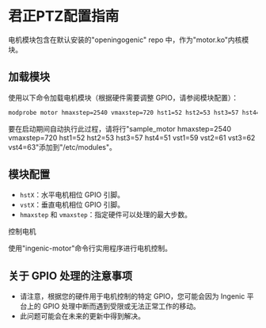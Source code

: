 
# 君正PTZ配置指南

电机模块包含在默认安装的"openingogenic" repo 中，作为"motor.ko"内核模块。

## 加载模块

使用以下命令加载电机模块（根据硬件需要调整 GPIO，请参阅模块配置）：

```bash
modprobe motor hmaxstep=2540 vmaxstep=720 hst1=52 hst2=53 hst3=57 hst4=51 vst1=59 vst2=61 vst3=62 vst4=63
```

要在启动期间自动执行此过程，请将行"sample_motor hmaxstep=2540 vmaxstep=720 hst1=52 hst2=53 hst3=57 hst4=51 vst1=59 vst2=61 vst3=62 vst4=63"添加到"/etc/modules"。

## 模块配置

- `hstX`：水平电机相位 GPIO 引脚。
- `vstX`：垂直电机相位 GPIO 引脚。
- `hmaxstep` 和 `vmaxstep`：指定硬件可以处理的最大步数。

控制电机

使用"ingenic-motor"命令行实用程序进行电机控制。

## 关于 GPIO 处理的注意事项

- 请注意，根据您的硬件用于电机控制的特定 GPIO，您可能会因为 Ingenic 平台上的 GPIO 处理中断而遇到受限或无法正常工作的移动。
- 此问题可能会在未来的更新中得到解决。

